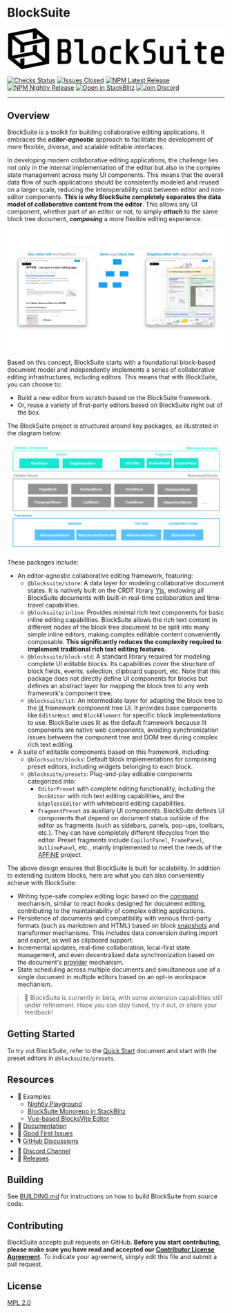 # BlockSuite

<p align="center">
  <picture style="width: 500px">
    <source media="(prefers-color-scheme: light)" srcset="https://raw.githubusercontent.com/toeverything/blocksuite/master/assets/logo-and-name-h.svg" />
    <source media="(prefers-color-scheme: dark)" srcset="https://raw.githubusercontent.com/toeverything/blocksuite/master/assets/logo-and-name-h-white.svg" />
    <img src="https://raw.githubusercontent.com/toeverything/blocksuite/master/assets/logo-and-name-h.svg" width="500" alt="BlockSuite logo and name" />
  </picture>
</p>

<!--
[![Codecov](https://codecov.io/gh/toeverything/blocksuite/branch/master/graph/badge.svg?token=T86JYCDSMN)](https://codecov.io/gh/toeverything/blocksuite)
-->

[![Checks Status](https://img.shields.io/github/checks-status/toeverything/blocksuite/master)](https://github.com/toeverything/blocksuite/actions?query=branch%3Amaster)
[![Issues Closed](https://img.shields.io/github/issues-closed/toeverything/blocksuite?color=6880ff)](https://github.com/toeverything/blocksuite/issues?q=is%3Aissue+is%3Aclosed)
[![NPM Latest Release](https://img.shields.io/npm/v/@blocksuite/store.svg?maxAge=300&color=6880ff)](./packages/store/package.json)
[![NPM Nightly Release](https://img.shields.io/npm/v/@blocksuite/presets/nightly?color=6880ff)](https://github.com/toeverything/blocksuite/actions/workflows/nightly-release.yml?query=branch%3Amaster)
[![Open in StackBlitz](https://img.shields.io/badge/open%20in-StackBlitz-black)](https://stackblitz.com/github/toeverything/blocksuite)
[![Join Discord](https://img.shields.io/discord/959027316334407691)](https://discord.gg/9vwSWmYYcZ)

---

## Overview

BlockSuite is a toolkit for building collaborative editing applications. It embraces the **_editor-agnostic_** approach to facilitate the development of more flexible, diverse, and scalable editable interfaces.

In developing modern collaborative editing applications, the challenge lies not only in the internal implementation of the editor but also in the complex state management across many UI components. This means that the overall data flow of such applications should be consistently modeled and reused on a larger scale, reducing the interoperability cost between editor and non-editor components. **This is why BlockSuite completely separates the data model of collaborative content from the editor**. This allows any UI component, whether part of an editor or not, to simply **_attach_** to the same block tree document, **_composing_** a more flexible editing experience.

![showcase-doc-edgeless-editors](./packages/docs/images/showcase-doc-edgeless-editors.jpg)

Based on this concept, BlockSuite starts with a foundational block-based document model and independently implements a series of collaborative editing infrastructures, including editors. This means that with BlockSuite, you can choose to:

- Build a new editor from scratch based on the BlockSuite framework.
- Or, reuse a variety of first-party editors based on BlockSuite right out of the box.

The BlockSuite project is structured around key packages, as illustrated in the diagram below:

![package-overview.png](./packages/docs/images/package-overview.png)

These packages include:

- An editor-agnostic collaborative editing framework, featuring:
  - `@blocksuite/store`: A data layer for modeling collaborative document states. It is natively built on the CRDT library [Yjs](https://github.com/yjs/yjs), endowing all BlockSuite documents with built-in real-time collaboration and time-travel capabilities.
  - `@blocksuite/inline`: Provides minimal rich text components for basic inline editing capabilities. BlockSuite allows the rich text content in different nodes of the block tree document to be split into many simple inline editors, making complex editable content conveniently composable. **This significantly reduces the complexity required to implement traditional rich text editing features**.
  - `@blocksuite/block-std`: A standard library required for modeling complete UI editable blocks. Its capabilities cover the structure of block fields, events, selection, clipboard support, etc. Note that this package does not directly define UI components for blocks but defines an abstract layer for mapping the block tree to any web framework's component tree.
  - `@blocksuite/lit`: An intermediate layer for adapting the block tree to the [lit](https://lit.dev/) framework component tree UI. It provides base components like `EditorHost` and `BlockElement` for specific block implementations to use. BlockSuite uses lit as the default framework because lit components are native web components, avoiding synchronization issues between the component tree and DOM tree during complex rich text editing.
- A suite of editable components based on this framework, including:
  - `@blocksuite/blocks`: Default block implementations for composing preset editors, including widgets belonging to each block.
  - `@blocksuite/presets`: Plug-and-play editable components categorized into:
    - `EditorPreset` with complete editing functionality, including the `DocEditor` with rich text editing capabilities, and the `EdgelessEditor` with whiteboard editing capabilities.
    - `FragmentPreset` as auxiliary UI components. BlockSuite defines UI components that depend on document status outside of the editor as fragments (such as sidebars, panels, pop-ups, toolbars, etc.). They can have completely different lifecycles from the editor. Preset fragments include `CopilotPanel`, `FramePanel`, `OutlinePanel`, etc., mainly implemented to meet the needs of the [AFFiNE](https://github.com/toeverything/AFFiNE) project.

The above design ensures that BlockSuite is built for scalability. In addition to extending custom blocks, here are what you can also conveniently achieve with BlockSuite:

- Writing type-safe complex editing logic based on the [command](https://blocksuite.io/command-api.html) mechanism, similar to react hooks designed for document editing, contributing to the maintainability of complex editing applications.
- Persistence of documents and compatibility with various third-party formats (such as markdown and HTML) based on block [snapshots](https://blocksuite.io/data-persistence.html#snapshot-api) and transformer mechanisms. This includes data conversion during import and export, as well as clipboard support.
- Incremental updates, real-time collaboration, local-first state management, and even decentralized data synchronization based on the document's [provider](https://blocksuite.io/data-persistence.html#realtime-provider-based-persistence) mechanism.
- State scheduling across multiple documents and simultaneous use of a single document in multiple editors based on an opt-in workspace mechanism.

> 🚧 BlockSuite is currently in beta, with some extension capabilities still under refinement. Hope you can stay tuned, try it out, or share your feedback!

## Getting Started

To try out BlockSuite, refer to the [Quick Start](https://blocksuite.io/quick-start.html) document and start with the preset editors in `@blocksuite/presets`.

## Resources

- 🎁 Examples
  - [Nightly Playground](https://try-blocksuite.vercel.app/starter/?init)
  - [BlockSuite Monorepo in StackBlitz](https://stackblitz.com/github/toeverything/blocksuite)
  - [Vue-based BlocksVite Editor](https://github.com/zuozijian3720/blocksvite)
- 📝 [Documentation](https://blocksuite.io/quick-start.html)
- 📍 [Good First Issues](https://github.com/toeverything/blocksuite/issues?q=is%3Aopen+is%3Aissue+label%3A%22good+first+issue%22)
- 🎙️ [GitHub Discussions](https://github.com/toeverything/blocksuite/discussions)
- 💬 [Discord Channel](https://discord.gg/9vwSWmYYcZ)
- 🚀 [Releases](https://github.com/toeverything/blocksuite/releases)

## Building

See [BUILDING.md](BUILDING.md) for instructions on how to build BlockSuite from source code.

## Contributing

BlockSuite accepts pull requests on GitHub. **Before you start contributing, please make sure you have read and accepted our [Contributor License Agreement](https://github.com/toeverything/blocksuite/edit/master/.github/CLA.md).** To indicate your agreement, simply edit this file and submit a pull request.

## License

[MPL 2.0](./LICENSE)
